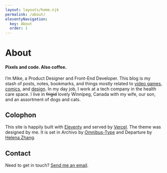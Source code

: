 ```yaml
---
layout: layouts/home.njk
permalink: /about/
eleventyNavigation:
  key: About
  order: 1
---
```


# About

#### Pixels and code. Also coffee.

I’m Mike, a Product Designer and Front-End Developer. This blog is my stash of posts, notes, bookmarks, and things mostly related to [video games](/tags/video-games/), [comics](/tags/comic-books/), and [design](/tags/design/). In my day job, I work at a tech company in the health care space. I live in ~~frigid~~ lovely Winnipeg, Canada with my wife, our son, and an assortment of dogs and cats.

## Colophon

This site is happily built with [Eleventy](https://11ty.dev) and served by [Vercel](https://vercel.com). The theme was designed by me. It is set in Archivo by [Omnibus-Type](https://github.com/Omnibus-Type) and Departure by [Helena Zhang](https://www.helenazhang.com/).

## Contact

Need to get in touch? [Send me an email](mailto:mike@crashthearcade.com).

